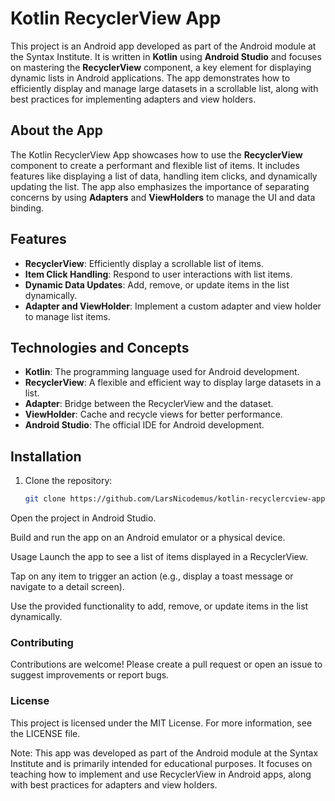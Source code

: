 # Kotlin RecyclerView App

This project is an Android app developed as part of the Android module at the Syntax Institute. It is written in **Kotlin** using **Android Studio** and focuses on mastering the **RecyclerView** component, a key element for displaying dynamic lists in Android applications. The app demonstrates how to efficiently display and manage large datasets in a scrollable list, along with best practices for implementing adapters and view holders.

## About the App

The Kotlin RecyclerView App showcases how to use the **RecyclerView** component to create a performant and flexible list of items. It includes features like displaying a list of data, handling item clicks, and dynamically updating the list. The app also emphasizes the importance of separating concerns by using **Adapters** and **ViewHolders** to manage the UI and data binding.

## Features

- **RecyclerView**: Efficiently display a scrollable list of items.
- **Item Click Handling**: Respond to user interactions with list items.
- **Dynamic Data Updates**: Add, remove, or update items in the list dynamically.
- **Adapter and ViewHolder**: Implement a custom adapter and view holder to manage list items.

## Technologies and Concepts

- **Kotlin**: The programming language used for Android development.
- **RecyclerView**: A flexible and efficient way to display large datasets in a list.
- **Adapter**: Bridge between the RecyclerView and the dataset.
- **ViewHolder**: Cache and recycle views for better performance.
- **Android Studio**: The official IDE for Android development.

## Installation

1. Clone the repository:
   ```bash
   git clone https://github.com/LarsNicodemus/kotlin-recyclercview-app.git
Open the project in Android Studio.

Build and run the app on an Android emulator or a physical device.

Usage
Launch the app to see a list of items displayed in a RecyclerView.

Tap on any item to trigger an action (e.g., display a toast message or navigate to a detail screen).

Use the provided functionality to add, remove, or update items in the list dynamically.

### Contributing
Contributions are welcome! Please create a pull request or open an issue to suggest improvements or report bugs.

### License
This project is licensed under the MIT License. For more information, see the LICENSE file.

Note: This app was developed as part of the Android module at the Syntax Institute and is primarily intended for educational purposes. It focuses on teaching how to implement and use RecyclerView in Android apps, along with best practices for adapters and view holders.
